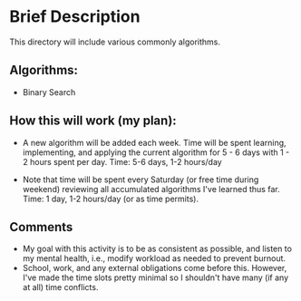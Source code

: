 # Brief Description
This directory will include various commonly algorithms.

## Algorithms:
* Binary Search

## How this will work (my plan):
* A new algorithm will be added each week. Time will be spent learning,
    implementing, and applying the current algorithm for 5 - 6 days with
    1 - 2 hours spent per day.
    Time: 5-6 days, 1-2 hours/day

* Note that time will be spent every Saturday (or free time during
    weekend) reviewing all accumulated algorithms I've learned thus
    far.
    Time: 1 day, 1-2 hours/day (or as time permits).

## Comments
* My goal with this activity is to be as consistent as possible,
    and listen to my mental health, i.e., modify workload as needed
    to prevent burnout.
*  School, work, and any external obligations come before this.
    However, I've made the time slots pretty minimal so I shouldn't
    have many (if any at all) time conflicts.
